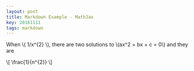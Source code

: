 ```yaml
---
layout: post
title: Markdown Example - MathJax
key: 20161111
tags: markdown
---
```


When \\( 1/x^{2} \\), there are two solutions to \\(ax^2 + bx + c = 0\\) and they are

\\[ \frac{1}{n^{2}} \\]
